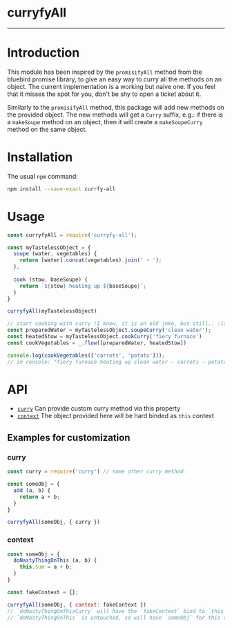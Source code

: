 # curryfyAll

--------------------------------------------------------------------------------

# Introduction

This module has been inspired by the `promisifyAll` method from the bluebird
promise library, to give an easy way to curry all the methods on an object. The
current implementation is a working but naive one. If you feel that it misses
the spot for you, don't be shy to open a ticket about it.

Similarly to the `promisifyAll` method, this package will add new methods on the
provided object. The new methods will get a `Curry` suffix, e.g.: if there is a
`makeSoupe` method on an object, then it will create a `makeSoupeCurry` method
on the same object.


# Installation

The usual `npm` command:
```bash
npm install --save-exact currfy-all
```


# Usage
```javascript
const curryfyAll = require('curryfy-all');

const myTastelessObject = {
  soupe (water, vegetables) {
    return [water].concat(vegetables).join(' ~ ');
  },
  
  cook (stow, baseSoupe) {
    return `${stow} heating up ${baseSoupe}`;
  }
}

curryfyAll(myTastelessObject)

// start cooking with curry (I know, it is an old joke, but still.. :laughing:)
const preparedWater = myTastelessObject.soupeCurry('clean water');
const heatedStow = myTastelessObject.cookCurry('fiery furnace')
const cookVegetables = _.flow([preparedWater, heatedStow])

console.log(cookVegetables(['carrots', 'potato']));
// in console: "fiery furnace heating up clean water ~ carrots ~ potato"
```


# API

- [`curry`](#curry)
  Can provide custom curry method via this property
- [`context`](#context)
  The object provided here will be hard binded as `this` context


## Examples for customization

### curry

```javascript
const curry = require('curry') // some other curry method

const someObj = {
  add (a, b) {
    return a + b;
  }
}

curryfyAll(someObj, { curry })
```


### context

```javascript
const someObj = {
  doNastyThingOnThis (a, b) {
    this.sum = a + b;
  }
}

const fakeContext = {};

curryfyAll(someObj, { context: fakeContext })
// `doNastyThingOnThisCurry` will have the `fakeContext` bind to `this`
// `doNastyThingOnThis` is untouched, so will have `someObj` for this context
```
